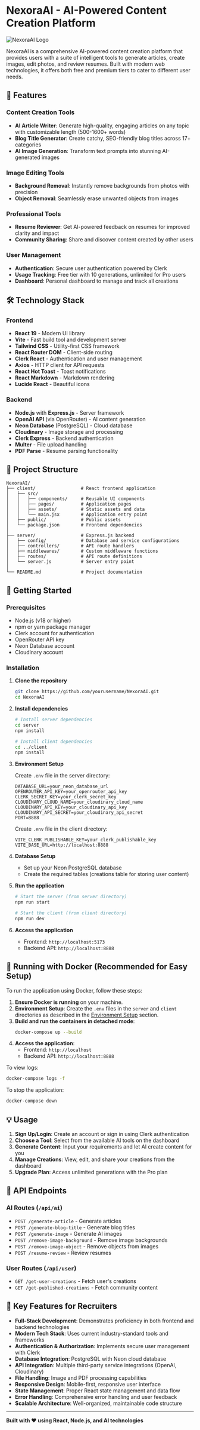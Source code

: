 # NexoraAI - AI-Powered Content Creation Platform

![NexoraAI Logo](./client/public/logo10.png)

NexoraAI is a comprehensive AI-powered content creation platform that provides users with a suite of intelligent tools to generate articles, create images, edit photos, and review resumes. Built with modern web technologies, it offers both free and premium tiers to cater to different user needs.

## 🚀 Features

### Content Creation Tools
- **AI Article Writer**: Generate high-quality, engaging articles on any topic with customizable length (500-1600+ words)
- **Blog Title Generator**: Create catchy, SEO-friendly blog titles across 17+ categories
- **AI Image Generation**: Transform text prompts into stunning AI-generated images

### Image Editing Tools
- **Background Removal**: Instantly remove backgrounds from photos with precision
- **Object Removal**: Seamlessly erase unwanted objects from images

### Professional Tools
- **Resume Reviewer**: Get AI-powered feedback on resumes for improved clarity and impact
- **Community Sharing**: Share and discover content created by other users

### User Management
- **Authentication**: Secure user authentication powered by Clerk
- **Usage Tracking**: Free tier with 10 generations, unlimited for Pro users
- **Dashboard**: Personal dashboard to manage and track all creations

## 🛠️ Technology Stack

### Frontend
- **React 19** - Modern UI library
- **Vite** - Fast build tool and development server
- **Tailwind CSS** - Utility-first CSS framework
- **React Router DOM** - Client-side routing
- **Clerk React** - Authentication and user management
- **Axios** - HTTP client for API requests
- **React Hot Toast** - Toast notifications
- **React Markdown** - Markdown rendering
- **Lucide React** - Beautiful icons

### Backend
- **Node.js** with **Express.js** - Server framework
- **OpenAI API** (via OpenRouter) - AI content generation
- **Neon Database** (PostgreSQL) - Cloud database
- **Cloudinary** - Image storage and processing
- **Clerk Express** - Backend authentication
- **Multer** - File upload handling
- **PDF Parse** - Resume parsing functionality

## 📁 Project Structure

```
NexoraAI/
├── client/                 # React frontend application
│   ├── src/
│   │   ├── components/     # Reusable UI components
│   │   ├── pages/          # Application pages
│   │   ├── assets/         # Static assets and data
│   │   └── main.jsx        # Application entry point
│   ├── public/             # Public assets
│   └── package.json        # Frontend dependencies
│
├── server/                 # Express.js backend
│   ├── config/             # Database and service configurations
│   ├── controllers/        # API route handlers
│   ├── middlewares/        # Custom middleware functions
│   ├── routes/             # API route definitions
│   └── server.js           # Server entry point
│
└── README.md               # Project documentation
```

## 🚦 Getting Started

### Prerequisites
- Node.js (v18 or higher)
- npm or yarn package manager
- Clerk account for authentication
- OpenRouter API key
- Neon Database account
- Cloudinary account

### Installation

1. **Clone the repository**
   ```bash
   git clone https://github.com/yourusername/NexoraAI.git
   cd NexoraAI
   ```

2. **Install dependencies**
   ```bash
   # Install server dependencies
   cd server
   npm install
   
   # Install client dependencies
   cd ../client
   npm install
   ```

3. **Environment Setup**
   
   Create `.env` file in the server directory:
   ```env
   DATABASE_URL=your_neon_database_url
   OPENROUTER_API_KEY=your_openrouter_api_key
   CLERK_SECRET_KEY=your_clerk_secret_key
   CLOUDINARY_CLOUD_NAME=your_cloudinary_cloud_name
   CLOUDINARY_API_KEY=your_cloudinary_api_key
   CLOUDINARY_API_SECRET=your_cloudinary_api_secret
   PORT=8888
   ```
   
   Create `.env` file in the client directory:
   ```env
   VITE_CLERK_PUBLISHABLE_KEY=your_clerk_publishable_key
   VITE_BASE_URL=http://localhost:8888
   ```

4. **Database Setup**
   - Set up your Neon PostgreSQL database
   - Create the required tables (creations table for storing user content)

5. **Run the application**
   ```bash
   # Start the server (from server directory)
   npm run start
   
   # Start the client (from client directory)
   npm run dev
   ```

6. **Access the application**
   - Frontend: `http://localhost:5173`
   - Backend API: `http://localhost:8888`

## 🐳 Running with Docker (Recommended for Easy Setup)

To run the application using Docker, follow these steps:

1.  **Ensure Docker is running** on your machine.
2.  **Environment Setup**: Create the `.env` files in the `server` and `client` directories as described in the [Environment Setup](#environment-setup) section.
3.  **Build and run the containers in detached mode**:
    ```bash
    docker-compose up --build

    ```
4.  **Access the application**:
    -   Frontend: `http://localhost`
    -   Backend API: `http://localhost:8888`

To view logs:
```bash
docker-compose logs -f
```

To stop the application:
```bash
docker-compose down
```

## 💡 Usage

1. **Sign Up/Login**: Create an account or sign in using Clerk authentication
2. **Choose a Tool**: Select from the available AI tools on the dashboard
3. **Generate Content**: Input your requirements and let AI create content for you
4. **Manage Creations**: View, edit, and share your creations from the dashboard
5. **Upgrade Plan**: Access unlimited generations with the Pro plan

## 🔧 API Endpoints

### AI Routes (`/api/ai`)
- `POST /generate-article` - Generate articles
- `POST /generate-blog-title` - Generate blog titles
- `POST /generate-image` - Generate AI images
- `POST /remove-image-background` - Remove image backgrounds
- `POST /remove-image-object` - Remove objects from images
- `POST /resume-review` - Review resumes

### User Routes (`/api/user`)
- `GET /get-user-creations` - Fetch user's creations
- `GET /get-published-creations` - Fetch community content

## 🎯 Key Features for Recruiters

- **Full-Stack Development**: Demonstrates proficiency in both frontend and backend technologies
- **Modern Tech Stack**: Uses current industry-standard tools and frameworks
- **Authentication & Authorization**: Implements secure user management with Clerk
- **Database Integration**: PostgreSQL with Neon cloud database
- **API Integration**: Multiple third-party service integrations (OpenAI, Cloudinary)
- **File Handling**: Image and PDF processing capabilities
- **Responsive Design**: Mobile-first, responsive user interface
- **State Management**: Proper React state management and data flow
- **Error Handling**: Comprehensive error handling and user feedback
- **Scalable Architecture**: Well-organized, maintainable code structure


---

**Built with ❤️ using React, Node.js, and AI technologies**